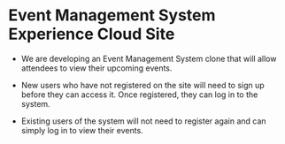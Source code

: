# Event Management System Experience Cloud Site

- We are developing an Event Management System clone that will allow attendees to view their upcoming events.

- New users who have not registered on the site will need to sign up before they can access it. Once registered, they can log in to the system.

- Existing users of the system will not need to register again and can simply log in to view their events.


